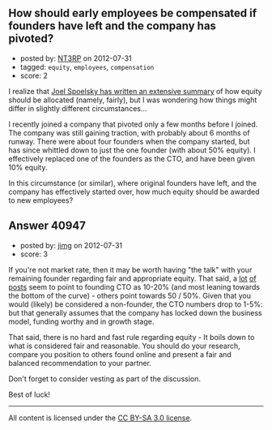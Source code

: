 ## How should early employees be compensated if founders have left and the company has pivoted?

- posted by: [NT3RP](https://stackexchange.com/users/-1/11227-nt3rp) on 2012-07-31
- tagged: `equity`, `employees`, `compensation`
- score: 2

I realize that [Joel Spoelsky has written an extensive summary](http://answers.onstartups.com/a/23326/11227) of how equity should be allocated (namely, fairly), but I was wondering how things might differ in slightly different circumstances...

I recently joined a company that pivoted only a few months before I joined. The company was still gaining traction, with probably about 6 months of runway. There were about four founders when the company started, but has since whittled down to just the one founder (with about 50% equity). I effectively replaced one of the founders as the CTO, and have been given 10% equity.

In this circumstance (or similar), where original founders have left, and the company has effectively started over, how much equity should be awarded to new employees?


## Answer 40947

- posted by: [jimg](https://stackexchange.com/users/-1/2380-jimg) on 2012-07-31
- score: 3

<p>If you're not market rate, then it may be worth having "the talk" with your remaining founder regarding fair and appropriate equity.  That said, a <a href="http://www.socalcto.com/2012/04/cto-salary-and-equity-trends-2009-2011.html" rel="nofollow">lot</a> <a href="http://www.quora.com/What-would-be-the-standard-equity-percentage-given-to-a-technical-CTO-co-founder" rel="nofollow">of</a> <a href="http://answers.onstartups.com/questions/30801/20-equity-and-cto-story-and-details-is-this-fair">posts</a> seem to point to founding CTO as 10-20% (and most leaning towards the bottom of the curve) - others point towards 50 / 50%. Given that you would (likely) be considered a non-founder, the CTO numbers drop to 1-5%: but that generally assumes that the company has locked down the business model, funding worthy and in growth stage.</p>

<p>That said, there is no hard and fast rule regarding equity - It boils down to what is considered fair and reasonable. You should do your research, compare you position to others found online and present a fair and balanced recommendation to your partner. </p>

<p>Don't forget to consider vesting as part of the discussion. </p>

<p>Best of luck!</p>




---

All content is licensed under the [CC BY-SA 3.0 license](https://creativecommons.org/licenses/by-sa/3.0/).
